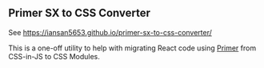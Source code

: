 ## Primer SX to CSS Converter

See https://iansan5653.github.io/primer-sx-to-css-converter/

This is a one-off utility to help with migrating React code using [Primer](https://primer.style/) from CSS-in-JS to CSS Modules.

